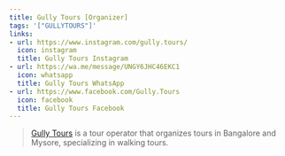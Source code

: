 ```yaml
---
title: Gully Tours [Organizer]
tags: '["GULLYTOURS"]'
links:
- url: https://www.instagram.com/gully.tours/
  icon: instagram
  title: Gully Tours Instagram
- url: https://wa.me/message/UNGY6JHC46EKC1
  icon: whatsapp
  title: Gully Tours WhatsApp
- url: https://www.facebook.com/Gully.Tours
  icon: facebook
  title: Gully Tours Facebook
--- 
```

> [Gully Tours](https://www.gully.tours/) is a tour operator that organizes
tours in Bangalore and Mysore, specializing in walking tours.